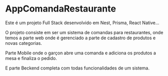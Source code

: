 # AppComandaRestaurante

Este é um projeto Full Stack desenvolvido em Nest, Prisma, React Native...

O projeto consiste em ser um sistema de comandas para restaurantes, onde temos a parte
web onde é gerenciado a parte de cadastro de produtos e novas categorias.

Parte Mobile onde o garçon abre uma comanda e adiciona os produtos a mesa e 
finaliza o pedido.

E parte Beckend completa com todas funcionalidades de um sistema.
